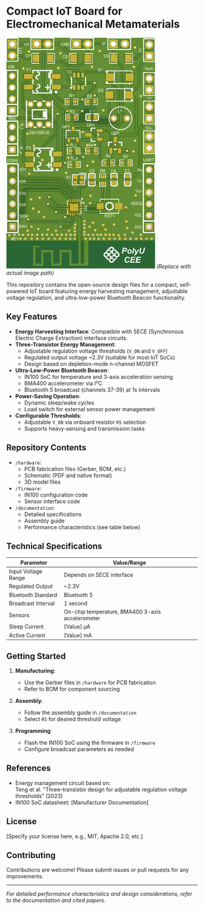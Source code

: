 # Compact IoT Board for Electromechanical Metamaterials

![IoT Board](pics/PCB1.png) *(Replace with actual image path)*

This repository contains the open-source design files for a compact, self-powered IoT board featuring energy harvesting management, adjustable voltage regulation, and ultra-low-power Bluetooth Beacon functionality.

## Key Features

- **Energy Harvesting Interface**: Compatible with SECE (Synchronous Electric Charge Extraction) interface circuits.
- **Three-Transistor Energy Management**: 
  - Adjustable regulation voltage thresholds (`V_ON` and `V_OFF`)
  - Regulated output voltage ~2.3V (suitable for most IoT SoCs)
  - Design based on depletion-mode n-channel MOSFET
- **Ultra-Low-Power Bluetooth Beacon**:
  - IN100 SoC for temperature and 3-axis acceleration sensing
  - BMA400 accelerometer via I²C
  - Bluetooth 5 broadcast (channels 37-39) at 1s intervals
- **Power-Saving Operation**:
  - Dynamic sleep/wake cycles
  - Load switch for external sensor power management
- **Configurable Thresholds**:
  - Adjustable `V_ON` via onboard resistor `R5` selection
  - Supports heavy-sensing and transmission tasks

## Repository Contents

- `/hardware`:
  - PCB fabrication files (Gerber, BOM, etc.)
  - Schematic (PDF and native format)
  - 3D model files
- `/firmware`:
  - IN100 configuration code
  - Sensor interface code
- `/documentation`:
  - Detailed specifications
  - Assembly guide
  - Performance characteristics (see table below)

## Technical Specifications

| Parameter          | Value/Range       |
|--------------------|-------------------|
| Input Voltage Range | Depends on SECE interface |
| Regulated Output   | ~2.3V             |
| Bluetooth Standard | Bluetooth 5       |
| Broadcast Interval | 1 second          |
| Sensors            | On-chip temperature, BMA400 3-axis accelerometer |
| Sleep Current      | [Value] μA        |
| Active Current     | [Value] mA        |

## Getting Started

1. **Manufacturing**:
   - Use the Gerber files in `/hardware` for PCB fabrication
   - Refer to BOM for component sourcing

2. **Assembly**:
   - Follow the assembly guide in `/documentation`
   - Select `R5` for desired threshold voltage

3. **Programming**:
   - Flash the IN100 SoC using the firmware in `/firmware`
   - Configure broadcast parameters as needed

## References

- Energy management circuit based on:  
  Teng et al. "Three-transistor design for adjustable regulation voltage thresholds" (2023)
- IN100 SoC datasheet: [Manufacturer Documentation]

## License

[Specify your license here, e.g., MIT, Apache 2.0, etc.]

## Contributing

Contributions are welcome! Please submit issues or pull requests for any improvements.

---

*For detailed performance characteristics and design considerations, refer to the documentation and cited papers.*
